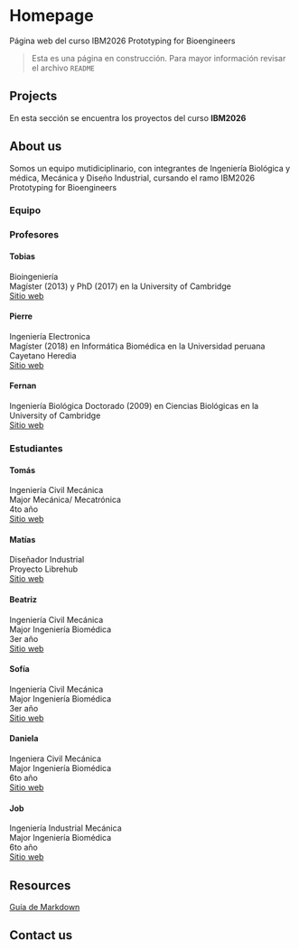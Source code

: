 # Homepage
Página web del curso IBM2026 Prototyping for Bioengineers

> Esta es una página en construcción. Para mayor información revisar el archivo `README`

## Projects

En esta sección se encuentra los proyectos del curso **IBM2026**

## About us

Somos un equipo mutidiciplinario, con integrantes de Ingeniería Biológica y médica, Mecánica y Diseño Industrial, cursando el ramo IBM2026 Prototyping for Bioengineers

### Equipo

### Profesores

#### Tobias
Bioingeniería <br>
Magíster (2013) y PhD (2017) en la University of Cambridge <br>
[Sitio web]()

#### Pierre
Ingeniería Electronica <br>
Magíster (2018) en Informática Biomédica en la Universidad peruana Cayetano Heredia <br>
[Sitio web]()

#### Fernan
Ingeniería Biológica
Doctorado (2009) en Ciencias Biológicas en la University of Cambridge <br>
[Sitio web]()

### Estudiantes

#### Tomás
Ingeniería Civil Mecánica <br>
Major Mecánica/ Mecatrónica <br>
4to año <br>
[Sitio web]()

#### Matías
Diseñador Industrial <br>
Proyecto Librehub <br>
[Sitio web]()

#### Beatriz
Ingeniería Civil Mecánica <br>
Major Ingeniería Biomédica <br>
3er año <br>
[Sitio web](bvsepul.github.io)

#### Sofía
Ingeniería Civil Mecánica <br>
Major Ingeniería Biomédica <br>
3er año <br>
[Sitio web](SofiaDuarteSch.github.io)

#### Daniela
Ingeniera Civil Mecánica <br>
Major Ingeniería Biomédica <br>
6to año <br>
[Sitio web](D4n1G0m3zgithub.io)

#### Job
Ingeniería Industrial Mecánica <br>
Major Ingeniería Biomédica <br>
6to año <br>
[Sitio web](joblopeza.github.io)

## Resources

[Guía de Markdown](https://www.markdownguide.org/basic-syntax)

## Contact us
